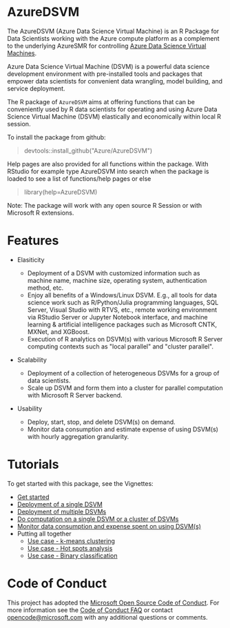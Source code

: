 # AzureDSVM

The AzureDSVM (Azure Data Science Virtual Machine) is an R Package for Data Scientists
working with the Azure compute platform as a complement to the
underlying AzureSMR for controlling [Azure Data Science Virtual Machines](https://docs.microsoft.com/en-us/azure/machine-learning/machine-learning-data-science-provision-vm).

Azure Data Science Virtual Machine (DSVM) is a powerful data science development environment with pre-installed tools and packages that empower data scientists for convenient data wrangling, model building, and service deployment. 

The R package of `AzureDSVM` aims at offering functions that can be conveniently used by R data scientists for operating and using Azure Data Science Virtual Machine (DSVM) elastically and economically within local R session. 

To install the package from github:

  > devtools::install_github("Azure/AzureDSVM")

Help pages are also provided for all functions within the
package. With RStudio for example type AzureDSVM into search when the
package is loaded to see a list of functions/help pages or else

  > library(help=AzureDSVM)

Note: The package will work with any open source R Session or with
Microsoft R extensions.

# Features

* Elasiticity

    * Deployment of a DSVM with customized information such as machine name, machine size, operating system, authentication method, etc.
    * Enjoy all benefits of a Windows/Linux DSVM. E.g., all tools for data science work such as R/Python/Julia programming languages, SQL Server, Visual Studio with RTVS, etc., remote working environment via RStudio Server or Jupyter Notebook interface, and machine learning & artificial intelligence packages such as Microsoft CNTK, MXNet, and XGBoost.
    * Execution of R analytics on DSVM(s) with various Microsoft R Server computing contexts such as "local parallel" and "cluster parallel".

* Scalability 

    * Deployment of a collection of heterogeneous DSVMs for a group of data scientists.
    * Scale up DSVM and form them into a cluster for parallel computation with Microsoft R Server backend. 
    
* Usability

    * Deploy, start, stop, and delete DSVM(s) on demand.
    * Monitor data consumption and estimate expense of using DSVM(s) with hourly aggregation granularity.

# Tutorials

To get started with this package, see the Vignettes:

* [Get started](https://github.com/Azure/AzureDSVM/blob/master/vignettes/00Introduction.Rmd)
* [Deployment of a single DSVM](https://github.com/Azure/AzureDSVM/blob/master/vignettes/10Deploy.Rmd)
* [Deployment of multiple DSVMs](https://github.com/Azure/AzureDSVM/blob/master/vignettes/20Multi.Rmd)
* [Do computation on a single DSVM or a cluster of DSVMs](https://github.com/Azure/AzureDSVM/blob/master/vignettes/30Compute.Rmd)
* [Monitor data consumption and expense spent on using DSVM(s)](https://github.com/Azure/AzureDSVM/blob/master/vignettes/40Cost.Rmd)
* Putting all together
    * [Use case - k-means clustering](https://github.com/Azure/AzureDSVM/blob/master/vignettes/60Kmeans.Rmd)
    * [Use case - Hot spots analysis](https://github.com/Azure/AzureDSVM/blob/master/vignettes/70Hotspots.Rmd)
    * [Use case - Binary classification](https://github.com/Azure/AzureDSVM/blob/master/vignettes/80ModelSelect.Rmd)

# Code of Conduct

This project has adopted the [Microsoft Open Source Code of
Conduct](https://opensource.microsoft.com/codeofconduct/).
For more information see the [Code of Conduct
FAQ](https://opensource.microsoft.com/codeofconduct/faq/) or
contact [opencode@microsoft.com](mailto:opencode@microsoft.com)
with any additional questions or comments.
